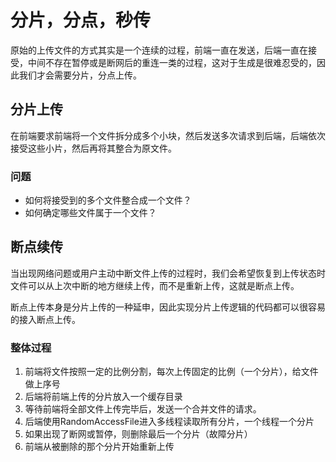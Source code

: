 # 分片，分点，秒传

原始的上传文件的方式其实是一个连续的过程，前端一直在发送，后端一直在接受，中间不存在暂停或是断网后的重连一类的过程，这对于生成是很难忍受的，因此我们才会需要分片，分点上传。

## 分片上传

在前端要求前端将一个文件拆分成多个小块，然后发送多次请求到后端，后端依次接受这些小片，然后再将其整合为原文件。

### 问题

- 如何将接受到的多个文件整合成一个文件？
- 如何确定哪些文件属于一个文件？

## 断点续传

当出现网络问题或用户主动中断文件上传的过程时，我们会希望恢复到上传状态时文件可以从上次中断的地方继续上传，而不是重新上传，这就是断点上传。

断点上传本身是分片上传的一种延申，因此实现分片上传逻辑的代码都可以很容易的接入断点上传。

### 整体过程

1. 前端将文件按照一定的比例分割，每次上传固定的比例（一个分片），给文件做上序号
2. 后端将前端上传的分片放入一个缓存目录
3. 等待前端将全部文件上传完毕后，发送一个合并文件的请求。
4. 后端使用RandomAccessFile进入多线程读取所有分片，一个线程一个分片
5. 如果出现了断网或暂停，则删除最后一个分片（故障分片）
6. 前端从被删除的那个分片开始重新上传





